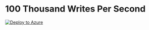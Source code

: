 # 100 Thousand Writes Per Second

[![Deploy to Azure](https://aka.ms/deploytoazurebutton)](https://portal.azure.com/#create/Microsoft.Template/uri/https%3A%2F%2Fraw.githubusercontent.com%2FRaviTella%2FBenckmarking%2Fusers%2Fratella%2Frecipes%2Fcosmos%2Fsql%2Frecipes%2Fycsb%2Fwrite%2F500-thousand-rps-write%2Fazuredeploy.json)
